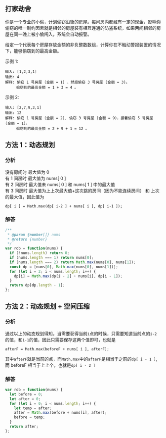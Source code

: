 ## 打家劫舍

你是一个专业的小偷，计划偷窃沿街的房屋。每间房内都藏有一定的现金，影响你偷窃的唯一制约因素就是相邻的房屋装有相互连通的防盗系统，如果两间相邻的房屋在同一晚上被小偷闯入，系统会自动报警。

给定一个代表每个房屋存放金额的非负整数数组，计算你在不触动警报装置的情况下，能够偷窃到的最高金额。

示例 1:

```
输入: [1,2,3,1]
输出: 4
解释: 偷窃 1 号房屋 (金额 = 1) ，然后偷窃 3 号房屋 (金额 = 3)。
     偷窃到的最高金额 = 1 + 3 = 4 。
```

示例 2:

```
输入: [2,7,9,3,1]
输出: 12
解释: 偷窃 1 号房屋 (金额 = 2), 偷窃 3 号房屋 (金额 = 9)，接着偷窃 5 号房屋 (金额 = 1)。
     偷窃到的最高金额 = 2 + 9 + 1 = 12 。
```

## 方法 1：动态规划

### 分析

没有房间时 最大值为 0  
有 1 间房时 最大值为 nums[ 0 ]  
有 2 间房时 最大值未 nums[ 0 ] 和 nums[ 1 ] 中的最大值  
有 3 间房时 最大值为上上次最大值+这次跳的房间（因为不能连续房间） 和 上次的最大值，因此值为

```
dp[ i ] = Math.max(dp[ i-2 ] + nums[ i ], dp[ i-1 ]);
```

### 解答

```javascript
/**
 * @param {number[]} nums
 * @return {number}
 */
var rob = function(nums) {
  if (!nums.length) return 0;
  if (nums.length === 1) return nums[0];
  if (nums.length === 2) return Math.max(nums[0], nums[1]);
  const dp = [nums[0], Math.max(nums[0], nums[1])];
  for (let i = 2; i < nums.length; i++) {
    dp[i] = Math.max(dp[i - 2] + nums[i], dp[i - 1]);
  }
  return dp[dp.length - 1];
};
```

## 方法 2：动态规划 + 空间压缩

### 分析

通过以上的动态规划得知，当需要获得当前`i`点的时候，只需要知道当前点的`i-2`的值，和`i-1`的值，因此只需要保存这两个值即可，也就是

```
afterF = Math.max(beforeF + nums[ i ], afterF);
```

其中`afterF`就是当前的点，而`Math.max`中的`afterF`是相当于之前的`dp[ i - 1 ]`, 而 beforeF 相当于上上个，也就是`dp[ i - 2 ]`

### 解答

```javascript
var rob = function(nums) {
  let before = 0;
  let after = 0;
  for (let i = 0; i < nums.length; i++) {
    let temp = after;
    after = Math.max(before + nums[i], after);
    before = temp;
  }
  return after;
};
```
